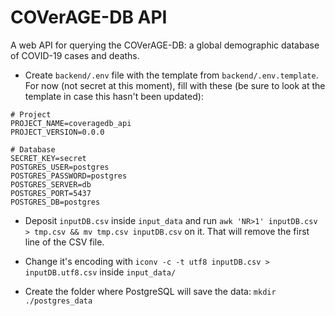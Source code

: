 # COVerAGE-DB API

A web API for querying the COVerAGE-DB: a global demographic database of COVID-19 cases and deaths.

- Create `backend/.env` file with the template from `backend/.env.template`. For now (not secret at this moment), fill with these (be sure to look at the template in case this hasn't been updated):

```
# Project
PROJECT_NAME=coveragedb_api
PROJECT_VERSION=0.0.0

# Database
SECRET_KEY=secret
POSTGRES_USER=postgres
POSTGRES_PASSWORD=postgres
POSTGRES_SERVER=db
POSTGRES_PORT=5437
POSTGRES_DB=postgres
```

- Deposit `inputDB.csv` inside `input_data` and run `awk 'NR>1' inputDB.csv > tmp.csv && mv tmp.csv inputDB.csv` on it. That will remove the first line of the CSV file.

- Change it's encoding with `iconv -c -t utf8 inputDB.csv > inputDB.utf8.csv` inside `input_data/`

- Create the folder where PostgreSQL will save the data: `mkdir ./postgres_data`
